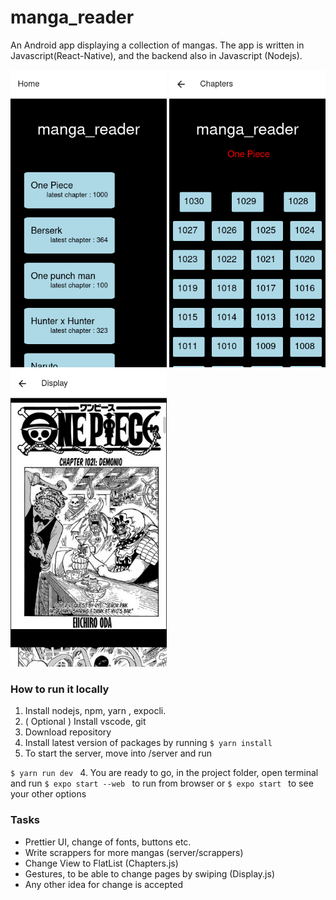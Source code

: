 # manga_reader 
An Android app displaying a collection of mangas. The app is written in Javascript(React-Native), and the backend also in Javascript (Nodejs).

<p float="left">
    <img src="/Screenshots/manga_reader Home.png" alt="screenshot1" width="250"/>
    <img src="/Screenshots/manga_reader Chapters.png" alt="screenshot2" width="250"/>
    <img src="/Screenshots/manga_reader Display.png" alt="screenshot3" width="250"/>
</p>

### How to run it locally

1. Install nodejs, npm, yarn , expocli.
2. ( Optional ) Install vscode, git 
3. Download repository
4. Install latest version of packages by running
```$ yarn install ``` 
4. To start the server, move into /server and run

```$ yarn run dev ``` 
4. You are ready to go, in the project folder, open terminal and run 
```$ expo start --web ``` to run from browser or
```$ expo start ``` to see your other options



### Tasks
* Prettier UI, change of fonts, buttons etc.
* Write scrappers for more mangas (server/scrappers)
* Change View to FlatList (Chapters.js)
* Gestures, to be able to change pages by swiping (Display.js)
* Any other idea for change is accepted 
